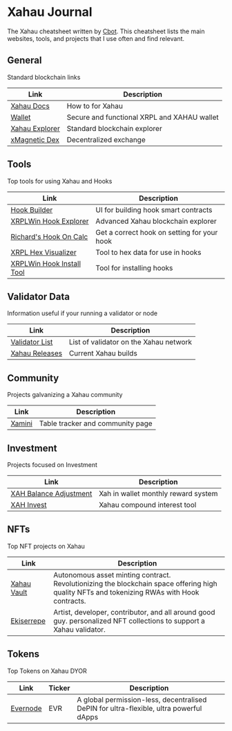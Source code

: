 # Xahau Journal
The Xahau cheatsheet written by [Cbot](https://x.com/Cbot_Xrpl). This cheatsheet lists the main websites, tools, and projects that I use often and find relevant.

## General
Standard blockchain links

|Link|Description|
|-----------|-------|
|[Xahau Docs](https://docs.xahau.network/)|How to for Xahau|
|[Wallet](https://xaman.app/)| Secure and functional XRPL and XAHAU wallet|
|[Xahau Explorer](https://xahauexplorer.com/)| Standard blockchain explorer|
|[xMagnetic Dex](https://xmagnetic.org/?network=xahau)| Decentralized exchange|

## Tools
Top tools for using Xahau and Hooks

|Link|Description|
|-----------|-------|
|[Hook Builder](https://hooks.xrpl.org/)| UI for building hook smart contracts|
|[XRPLWin Hook Explorer](https://xahau-testnet.xrplwin.com/)|Advanced Xahau blockchain explorer|
|[Richard's Hook On Calc](https://richardah.github.io/xrpl-hookon-calculator/)|Get a correct hook on setting for your hook|
|[XRPL Hex Visualizer](https://transia-rnd.github.io/xrpl-hex-visualizer/)|Tool to hex data for use in hooks|
|[XRPLWin Hook Install Tool](https://xahau-testnet.xrplwin.com/tools/hook/from-hash)|Tool for installing hooks|

## Validator Data
Information useful if your running a validator or node

|Link|Description|
|-----------|-------|
|[Validator List](https://xahauexplorer.com/validators)|List of validator on the Xahau network|
|[Xahau Releases](https://build.xahau.tech/)|Current Xahau builds|


## Community 
Projects galvanizing a Xahau community 

|Link|Description|
|-----------|-------|
|[Xamini](https://xamini.io/)| Table tracker and community page|


## Investment
Projects focused on Investment 

|Link|Description|
|-----------|-------|
|[XAH Balance Adjustment](https://help.xaman.app/app/all-about-xapps/xahau-xapps/balance-adjustment)| Xah in wallet monthly reward system|
|[XAH Invest](https://xahinvest.com/)| Xahau compound interest tool|

## NFTs
Top NFT projects on Xahau 

|Link|Description|
|-----------|------|
|[Xahau Vault](https://x.com/xahau_vault)| Autonomous asset minting contract. Revolutionizing the blockchain space offering high quality NFTs and tokenizing RWAs with Hook contracts.|
|[Ekiserrepe](https://ekiserrepe.com/my-nft-collections/)| Artist, developer, contributor, and all around good guy. personalized NFT collections to support a Xahau validator.|

## Tokens
Top Tokens on Xahau DYOR

|Link|Ticker|Description|
|-----------|-------|------|
|[Evernode](https://www.evernode.org/)|EVR|A global permission-less, decentralised DePIN for ultra-flexible, ultra powerful dApps|

